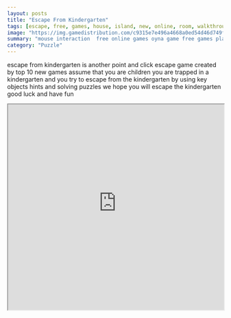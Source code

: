 ```yaml
---
layout: posts
title: "Escape From Kindergarten"
tags: [escape, free, games, house, island, new, online, room, walkthrough, best, jail, free, online, games, oyna, game, free, games, play, play, games]
image: "https://img.gamedistribution.com/c9315e7e496a4668a0ed54d46d749f48.jpg"
summary: "mouse interaction  free online games oyna game free games play play games"
category: "Puzzle"
---
```


escape from kindergarten is another point and click escape game created by top 10 new games assume that you are children you are trapped in a kindergarten and you try to escape from the kindergarten by using key objects hints and solving puzzles we hope you will escape the kindergarten good luck and have fun

<iframe width="100%" height="480px;" src="https://flash.gamedistribution.com?game=c9315e7e496a4668a0ed54d46d749f48"></iframe>
